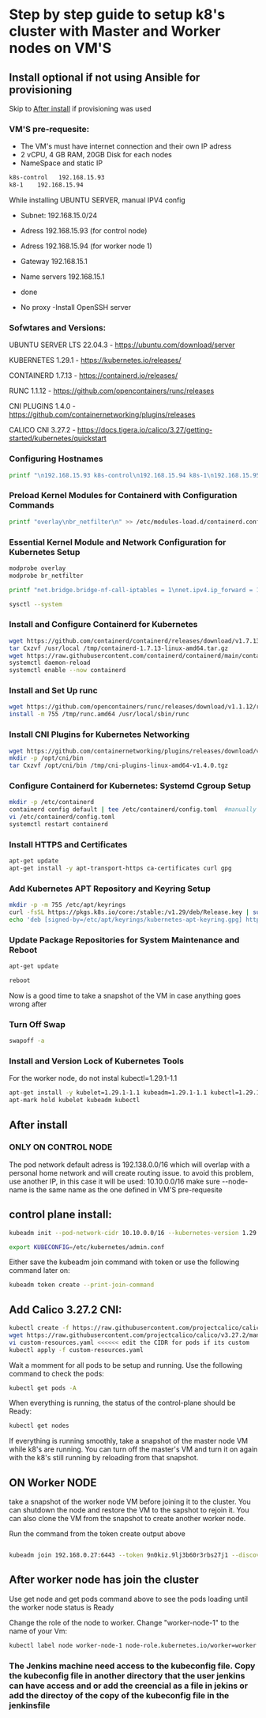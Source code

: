 # Step by step guide to setup k8's cluster with Master and Worker nodes on VM'S

## Install optional if not using Ansible for provisioning
Skip to [After install](#After-install) if provisioning was used

### VM'S pre-requesite:
- The VM's must have internet connection and their own IP adress
- 2 vCPU, 4 GB RAM, 20GB Disk for each nodes
- NameSpace and static IP
```sh
k8s-control   192.168.15.93
k8-1    192.168.15.94
```
While installing UBUNTU SERVER, manual IPV4 config
- Subnet: 192.168.15.0/24
- Adress 192.168.15.93 (for control node)
- Adress 192.168.15.94 (for worker node 1)
- Gateway 192.168.15.1
- Name servers 192.168.15.1
- done

- No proxy
-Install OpenSSH server

### Sofwtares and Versions:
UBUNTU SERVER LTS 22.04.3 - https://ubuntu.com/download/server

KUBERNETES 1.29.1         - https://kubernetes.io/releases/

CONTAINERD 1.7.13         - https://containerd.io/releases/

RUNC 1.1.12               - https://github.com/opencontainers/runc/releases

CNI PLUGINS 1.4.0         - https://github.com/containernetworking/plugins/releases

CALICO CNI 3.27.2         - https://docs.tigera.io/calico/3.27/getting-started/kubernetes/quickstart

### Configuring Hostnames
```sh
printf "\n192.168.15.93 k8s-control\n192.168.15.94 k8s-1\n192.168.15.95 k8s-2\n\n" >> /etc/hosts
```
### Preload Kernel Modules for Containerd with Configuration Commands
```sh
printf "overlay\nbr_netfilter\n" >> /etc/modules-load.d/containerd.conf
```

### Essential Kernel Module and Network Configuration for Kubernetes Setup
```sh
modprobe overlay
modprobe br_netfilter

printf "net.bridge.bridge-nf-call-iptables = 1\nnet.ipv4.ip_forward = 1\nnet.bridge.bridge-nf-call-ip6tables = 1\n" >> /etc/sysctl.d/99-kubernetes-cri.conf

sysctl --system
```

### Install and Configure Containerd for Kubernetes
```sh
wget https://github.com/containerd/containerd/releases/download/v1.7.13/containerd-1.7.13-linux-amd64.tar.gz -P /tmp/
tar Cxzvf /usr/local /tmp/containerd-1.7.13-linux-amd64.tar.gz
wget https://raw.githubusercontent.com/containerd/containerd/main/containerd.service -P /etc/systemd/system/
systemctl daemon-reload
systemctl enable --now containerd
```

### Install and Set Up runc
```sh
wget https://github.com/opencontainers/runc/releases/download/v1.1.12/runc.amd64 -P /tmp/
install -m 755 /tmp/runc.amd64 /usr/local/sbin/runc
```

### Install CNI Plugins for Kubernetes Networking
```sh
wget https://github.com/containernetworking/plugins/releases/download/v1.4.0/cni-plugins-linux-amd64-v1.4.0.tgz -P /tmp/
mkdir -p /opt/cni/bin
tar Cxzvf /opt/cni/bin /tmp/cni-plugins-linux-amd64-v1.4.0.tgz
```

### Configure Containerd for Kubernetes: Systemd Cgroup Setup
```sh
mkdir -p /etc/containerd
containerd config default | tee /etc/containerd/config.toml  #manually edit and change SystemdCgroup to true (not systemd_cgroup)
vi /etc/containerd/config.toml
systemctl restart containerd
```

### Install HTTPS and Certificates
```sh
apt-get update
apt-get install -y apt-transport-https ca-certificates curl gpg
```

### Add Kubernetes APT Repository and Keyring Setup
```sh
mkdir -p -m 755 /etc/apt/keyrings
curl -fsSL https://pkgs.k8s.io/core:/stable:/v1.29/deb/Release.key | sudo gpg --dearmor -o /etc/apt/keyrings/kubernetes-apt-keyring.gpg
echo 'deb [signed-by=/etc/apt/keyrings/kubernetes-apt-keyring.gpg] https://pkgs.k8s.io/core:/stable:/v1.29/deb/ /' | sudo tee /etc/apt/sources.list.d/kubernetes.list
```

### Update Package Repositories for System Maintenance and Reboot
```sh
apt-get update

reboot
```
Now is a good time to take a snapshot of the VM in case anything goes wrong after

### Turn Off Swap 
```sh
swapoff -a
```

### Install and Version Lock of Kubernetes Tools
For the worker node, do not instal kubectl=1.29.1-1.1

```sh
apt-get install -y kubelet=1.29.1-1.1 kubeadm=1.29.1-1.1 kubectl=1.29.1-1.1
apt-mark hold kubelet kubeadm kubectl
```


## After install
### ONLY ON CONTROL NODE
The pod network default adress is 192.138.0.0/16 which will overlap with a personal home network and will create routing issue.
to avoid this problem, use another IP, in this case it will be used: 10.10.0.0/16
make sure --node-name is the same name as the one defined in VM'S pre-requesite

## control plane install:
```sh
kubeadm init --pod-network-cidr 10.10.0.0/16 --kubernetes-version 1.29.1 --node-name k8s-control

export KUBECONFIG=/etc/kubernetes/admin.conf 
```
Either save the kubeadm join command with token or use the following command later on:
```sh
kubeadm token create --print-join-command
```

## Add Calico 3.27.2 CNI: 
```sh
kubectl create -f https://raw.githubusercontent.com/projectcalico/calico/v3.27.2/manifests/tigera-operator.yaml
wget https://raw.githubusercontent.com/projectcalico/calico/v3.27.2/manifests/custom-resources.yaml
vi custom-resources.yaml <<<<<< edit the CIDR for pods if its custom
kubectl apply -f custom-resources.yaml
```

Wait a momment for all pods to be setup and running.
Use the following command to check the pods:
```sh
kubectl get pods -A
```

When everything is running, the status of the control-plane should be Ready:
```sh
kubectl get nodes
```

If everything is running smoothly, take a snapshot of the master node VM while k8's are running. You can turn off the master's VM and turn it on again with the k8's still running by reloading from that snapshot.

## ON Worker NODE
take a snapshot of the worker node VM before joining it to the cluster. You can shutdown the node and restore the VM to the sapshot to rejoin it. You can also clone the VM from the snapshot to create another worker node.

Run the command from the token create output above
```sh

kubeadm join 192.168.0.27:6443 --token 9n0kiz.9lj3b60r3rbs27j1 --discovery-token-ca-cert-hash sha256:33da70046c2b6972731c6d33dc83036f3f8a50dfa51137743a4cf8f816ad899e 
```


## After worker node has join the cluster

Use get node and get pods command above to see the pods loading until the worker node status is Ready

Change the role of the node to worker. Change "worker-node-1" to the name of your Vm:

```sh
kubectl label node worker-node-1 node-role.kubernetes.io/worker=worker
```

### The Jenkins machine need access to the kubeconfig file. Copy the kubeconfig file in another directory that the user jenkins can have access and or add the creencial as a file in jekins or add the directoy of the copy of the kubeconfig file in the jenkinsfile
